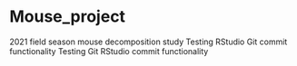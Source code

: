# Mouse_project
2021 field season mouse decomposition study
Testing RStudio Git commit functionality 
Testing Git RStudio commit functionality 

